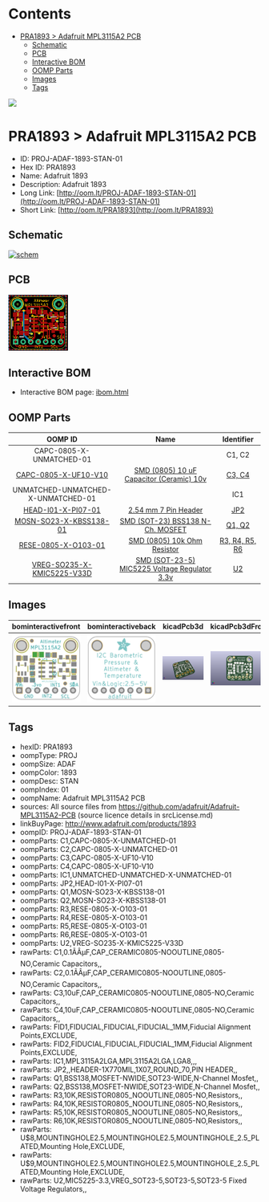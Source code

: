 



Contents
========

* [PRA1893 > Adafruit MPL3115A2 PCB](#pra1893--adafruit-mpl3115a2-pcb)
	* [Schematic](#schematic)
	* [PCB](#pcb)
	* [Interactive BOM](#interactive-bom)
	* [OOMP Parts](#oomp-parts)
	* [Images](#images)
	* [Tags](#tags)
  
![][im]
# PRA1893 > Adafruit MPL3115A2 PCB

- ID: PROJ-ADAF-1893-STAN-01
- Hex ID: PRA1893
- Name: Adafruit 1893
- Description: Adafruit 1893
- Long Link: [http://oom.lt/PROJ-ADAF-1893-STAN-01](http://oom.lt/PROJ-ADAF-1893-STAN-01)
- Short Link: [http://oom.lt/PRA1893](http://oom.lt/PRA1893)

## Schematic
  
[![schem](eagleSchemImage.png)](eagleSchemImage.png)
## PCB
  
[![pcb](eagleImage.png)](eagleImage.png)
## Interactive BOM

- Interactive BOM page: [ibom.html](https://htmlpreview.github.io/?https://github.com/oomlout/oomlout_OOMP_projects/blob/main/PROJ-ADAF-1893-STAN-01/kicad/bom/ibom.html)

## OOMP Parts
  

|OOMP ID|Name|Identifier|
| :---: | :---: | :---: |
|CAPC-0805-X-UNMATCHED-01||C1, C2|
|[CAPC-0805-X-UF10-V10](https://github.com/oomlout/oomlout_OOMP_parts/tree/main/CAPC-0805-X-UF10-V10/)|[SMD (0805) 10 uF Capacitor (Ceramic) 10v](https://github.com/oomlout/oomlout_OOMP_parts/tree/main/CAPC-0805-X-UF10-V10/)|[C3, C4](https://github.com/oomlout/oomlout_OOMP_parts/tree/main/CAPC-0805-X-UF10-V10/)|
|UNMATCHED-UNMATCHED-X-UNMATCHED-01||IC1|
|[HEAD-I01-X-PI07-01](https://github.com/oomlout/oomlout_OOMP_parts/tree/main/HEAD-I01-X-PI07-01/)|[2.54 mm 7 Pin Header](https://github.com/oomlout/oomlout_OOMP_parts/tree/main/HEAD-I01-X-PI07-01/)|[JP2](https://github.com/oomlout/oomlout_OOMP_parts/tree/main/HEAD-I01-X-PI07-01/)|
|[MOSN-SO23-X-KBSS138-01](https://github.com/oomlout/oomlout_OOMP_parts/tree/main/MOSN-SO23-X-KBSS138-01/)|[SMD (SOT-23) BSS138 N-Ch. MOSFET](https://github.com/oomlout/oomlout_OOMP_parts/tree/main/MOSN-SO23-X-KBSS138-01/)|[Q1, Q2](https://github.com/oomlout/oomlout_OOMP_parts/tree/main/MOSN-SO23-X-KBSS138-01/)|
|[RESE-0805-X-O103-01](https://github.com/oomlout/oomlout_OOMP_parts/tree/main/RESE-0805-X-O103-01/)|[SMD (0805) 10k Ohm Resistor](https://github.com/oomlout/oomlout_OOMP_parts/tree/main/RESE-0805-X-O103-01/)|[R3, R4, R5, R6](https://github.com/oomlout/oomlout_OOMP_parts/tree/main/RESE-0805-X-O103-01/)|
|[VREG-SO235-X-KMIC5225-V33D](https://github.com/oomlout/oomlout_OOMP_parts/tree/main/VREG-SO235-X-KMIC5225-V33D/)|[SMD (SOT-23-5) MIC5225 Voltage Regulator 3.3v](https://github.com/oomlout/oomlout_OOMP_parts/tree/main/VREG-SO235-X-KMIC5225-V33D/)|[U2](https://github.com/oomlout/oomlout_OOMP_parts/tree/main/VREG-SO235-X-KMIC5225-V33D/)|

## Images
  
  

|bominteractivefront|bominteractiveback|kicadPcb3d|kicadPcb3dFront|kicadPcb3dBack|kicadSchem|eagleImage|eagleSchemImage|pcbdraw|pcbdrawback|
| :---: | :---: | :---: | :---: | :---: | :---: | :---: | :---: | :---: | :---: |
|[![bominteractivefront](bomFront_140.png)](bomFront.png)|[![bominteractiveback](bomBack_140.png)](bomBack.png)|[![kicadPcb3d](kicadPcb3d_140.png)](kicadPcb3d.png)|[![kicadPcb3dFront](kicadPcb3dFront_140.png)](kicadPcb3dFront.png)|[![kicadPcb3dBack](kicadPcb3dBack_140.png)](kicadPcb3dBack.png)|[![kicadSchem](kicadSchem_140.png)](kicadSchem.png)|[![eagleImage](eagleImage_140.png)](eagleImage.png)|[![eagleSchemImage](eagleSchemImage_140.png)](eagleSchemImage.png)|[![pcbdraw](pcbdraw_140.png)](pcbdraw.png)|[![pcbdrawback](pcbdrawBack_140.png)](pcbdrawBack.png)|

## Tags

- hexID: PRA1893
- oompType: PROJ
- oompSize: ADAF
- oompColor: 1893
- oompDesc: STAN
- oompIndex: 01
- oompName: Adafruit MPL3115A2 PCB
- sources: All source files from https://github.com/adafruit/Adafruit-MPL3115A2-PCB (source licence details in srcLicense.md)
- linkBuyPage: http://www.adafruit.com/products/1893
- oompID: PROJ-ADAF-1893-STAN-01
- oompParts: C1,CAPC-0805-X-UNMATCHED-01
- oompParts: C2,CAPC-0805-X-UNMATCHED-01
- oompParts: C3,CAPC-0805-X-UF10-V10
- oompParts: C4,CAPC-0805-X-UF10-V10
- oompParts: IC1,UNMATCHED-UNMATCHED-X-UNMATCHED-01
- oompParts: JP2,HEAD-I01-X-PI07-01
- oompParts: Q1,MOSN-SO23-X-KBSS138-01
- oompParts: Q2,MOSN-SO23-X-KBSS138-01
- oompParts: R3,RESE-0805-X-O103-01
- oompParts: R4,RESE-0805-X-O103-01
- oompParts: R5,RESE-0805-X-O103-01
- oompParts: R6,RESE-0805-X-O103-01
- oompParts: U2,VREG-SO235-X-KMIC5225-V33D
- rawParts: C1,0.1ÃÂµF,CAP_CERAMIC0805-NOOUTLINE,0805-NO,Ceramic Capacitors,,
- rawParts: C2,0.1ÃÂµF,CAP_CERAMIC0805-NOOUTLINE,0805-NO,Ceramic Capacitors,,
- rawParts: C3,10uF,CAP_CERAMIC0805-NOOUTLINE,0805-NO,Ceramic Capacitors,,
- rawParts: C4,10uF,CAP_CERAMIC0805-NOOUTLINE,0805-NO,Ceramic Capacitors,,
- rawParts: FID1,FIDUCIAL,FIDUCIAL,FIDUCIAL_1MM,Fiducial Alignment Points,EXCLUDE,
- rawParts: FID2,FIDUCIAL,FIDUCIAL,FIDUCIAL_1MM,Fiducial Alignment Points,EXCLUDE,
- rawParts: IC1,MPL3115A2LGA,MPL3115A2LGA,LGA8,,,
- rawParts: JP2,,HEADER-1X770MIL,1X07_ROUND_70,PIN HEADER,,
- rawParts: Q1,BSS138,MOSFET-NWIDE,SOT23-WIDE,N-Channel Mosfet,,
- rawParts: Q2,BSS138,MOSFET-NWIDE,SOT23-WIDE,N-Channel Mosfet,,
- rawParts: R3,10K,RESISTOR0805_NOOUTLINE,0805-NO,Resistors,,
- rawParts: R4,10K,RESISTOR0805_NOOUTLINE,0805-NO,Resistors,,
- rawParts: R5,10K,RESISTOR0805_NOOUTLINE,0805-NO,Resistors,,
- rawParts: R6,10K,RESISTOR0805_NOOUTLINE,0805-NO,Resistors,,
- rawParts: U$8,MOUNTINGHOLE2.5,MOUNTINGHOLE2.5,MOUNTINGHOLE_2.5_PLATED,Mounting Hole,EXCLUDE,
- rawParts: U$9,MOUNTINGHOLE2.5,MOUNTINGHOLE2.5,MOUNTINGHOLE_2.5_PLATED,Mounting Hole,EXCLUDE,
- rawParts: U2,MIC5225-3.3,VREG_SOT23-5,SOT23-5,SOT23-5 Fixed Voltage Regulators,,



[im]: kicadPcb3d_450.png
